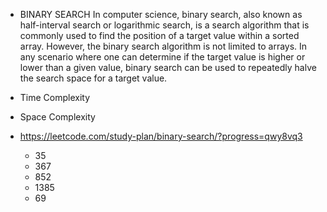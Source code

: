 - BINARY SEARCH
  In computer science, binary search, also known as half-interval search or logarithmic search, is a search algorithm that is commonly used to find the position of a target value within a sorted array. However, the binary search algorithm is not limited to arrays. In any scenario where one can determine if the target value is higher or lower than a given value, binary search can be used to repeatedly halve the search space for a target value.

- Time Complexity

- Space Complexity

- https://leetcode.com/study-plan/binary-search/?progress=qwy8vq3
  - 35
  - 367
  - 852
  - 1385
  - 69
